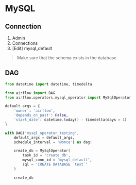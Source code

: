 # MySQL

## Connection

1. Admin
2. Connections
3. \[Edit] mysql_default

> Make sure that the schema exists in the database.

## DAG

```py
from datetime import datetime, timedelta

from airflow import DAG
from airflow.operators.mysql_operator import MySqlOperator

default_args = {
    'owner': 'airflow',
    'depends_on_past': False,
    'start_date': datetime.today() - timedelta(days = 1)
}

with DAG('mysql_operator_testing',
    default_args = default_args,
    schedule_interval = '@once') as dag:

    create_db = MySqlOperator(
        task_id = 'create_db',
        mysql_conn_id = 'mysql_default',
        sql = 'CREATE DATABASE `test`'
    )

    create_db

```
